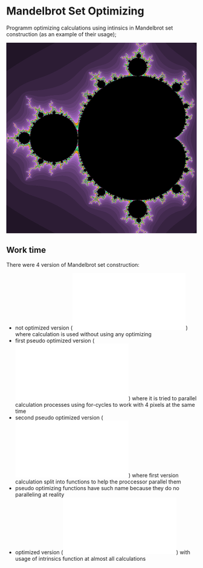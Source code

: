 # Mandelbrot Set Optimizing

Programm optimizing calculations using intinsics in Mandelbrot set construction (as an example of their usage);

![](/mandelbrot_set.png?raw=true "Optional Title")

## Work time
There were 4 version of Mandelbrot set construction: 
- not optimized version (![](/mandelbrot.cpp)) where calculation is used without using any optimizing
- first pseudo optimized version  (![](/mandelbrot_pseudo_optmzd_1.cpp)) where it is tried to parallel calculation processes using for-cycles to work with 4 pixels at the same time
- second pseudo optimized version (![](/mandelbrot_pseudo_optmzd_2.cpp)) where first version calculation split into functions to help the proccessor parallel them
- pseudo optimizing functions have such name because they do no paralleling at reality
- optimized version (![](/mandelbrot_optmzd_3.cpp)) with usage of intrinsics function at almost all calculations